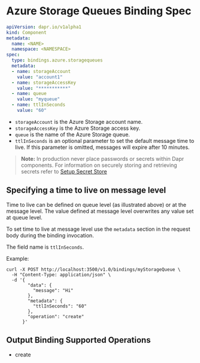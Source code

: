 # Azure Storage Queues Binding Spec

```yaml
apiVersion: dapr.io/v1alpha1
kind: Component
metadata:
  name: <NAME>
  namespace: <NAMESPACE>
spec:
  type: bindings.azure.storagequeues
  metadata:
  - name: storageAccount
    value: "account1"
  - name: storageAccessKey
    value: "***********"
  - name: queue
    value: "myqueue"
  - name: ttlInSeconds
    value: "60"
```

- `storageAccount` is the Azure Storage account name.
- `storageAccessKey` is the Azure Storage access key.
- `queue` is the name of the Azure Storage queue.
- `ttlInSeconds` is an optional parameter to set the default message time to live. If this parameter is omitted, messages will expire after 10 minutes.

> **Note:** In production never place passwords or secrets within Dapr components. For information on securely storing and retrieving secrets refer to [Setup Secret Store](../../../howto/setup-secret-store)

## Specifying a time to live on message level

Time to live can be defined on queue level (as illustrated above) or at the message level. The value defined at message level overwrites any value set at queue level.

To set time to live at message level use the `metadata` section in the request body during the binding invocation.

The field name is `ttlInSeconds`.

Example:

```shell
curl -X POST http://localhost:3500/v1.0/bindings/myStorageQueue \
  -H "Content-Type: application/json" \
  -d '{
        "data": {
          "message": "Hi"
        },
        "metadata": {
          "ttlInSeconds": "60"
        },
        "operation": "create"
      }'
```

## Output Binding Supported Operations

* create
